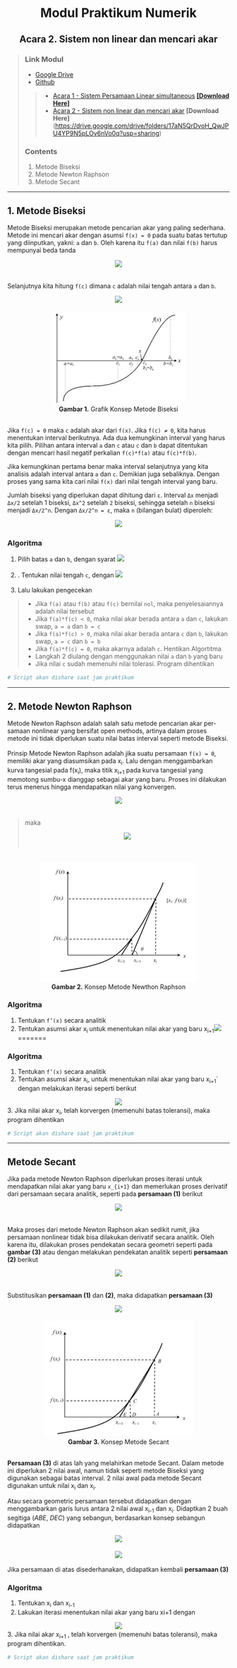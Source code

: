 <center> 

# Modul Praktikum Numerik
## Acara 2. Sistem non linear dan mencari akar 
</center>

> ### Link Modul
> * [Google Drive](https://drive.google.com/drive/folders/1uMaBNZ2VWBWpx080plEPaRVnLfh66UfH?usp=sharing)
> * [Github](https://github.com/FajrulHQ/Prakt-Numerik)
>>  * [Acara 1 - Sistem Persamaan Linear simultaneous](https://github.com/FajrulHQ/Prakt-Numerik/blob/main/Acara%201/Acara%201.md) [__[Download Here]__](https://drive.google.com/drive/u/0/folders/1183IOE2AyPF-gyQVuzTEYEBTQUtLgtzp)
>>  * [Acara 2 - Sistem non linear dan mencari akar](https://github.com/FajrulHQ/Prakt-Numerik/blob/main/Acara%202/Acara%202.md) __[Download Here]__(https://drive.google.com/drive/folders/17aN5QrDvoH_QwJPU4YP9N5pLOv6nVo0q?usp=sharing)
> ### Contents
>1. Metode Biseksi
>1. Metode Newton Raphson
>1. Metode Secant
---
## 1. Metode Biseksi
Metode Biseksi merupakan metode pencarian akar yang paling sederhana. Metode ini mencari akar dengan asumsi `f(x) = 0` pada suatu batas tertutup yang diinputkan, yakni: `a` dan `b`. Oleh karena itu `f(a)` dan nilai `f(b)` harus mempunyai beda tanda

<center><img src="https://render.githubusercontent.com/render/math?math=f(a)*f(b)\lt"></center>
<br>

Selanjutnya kita hitung `f(c)` dimana `c` adalah nilai tengah antara `a` dan `b`.

<center><img src="https://render.githubusercontent.com/render/math?math=c=\frac{a+b}{2}"></center>

<br>
<center>
    <img alt="Acara 2" src="https://github.com/FajrulHQ/pict/blob/main/Acara%202/Picture1.jpg?raw=true"><br>
    <b>Gambar 1.</b> Grafik Konsep Metode Biseksi
</center>
<br>

Jika `f(c) = 0` maka `c` adalah akar dari `f(x)`. Jika `f(c) ≠ 0`, kita harus menentukan interval berikutnya. Ada dua kemungkinan interval yang harus kita pilih. Pilihan antara interval `a` dan `c` atau `c` dan `b` dapat ditentukan dengan mencari hasil negatif perkalian `f(c)*f(a)` atau `f(c)*f(b)`. 

Jika kemungkinan pertama benar maka interval selanjutnya yang kita analisis adalah interval antara `a` dan `c`. Demikian juga sebaliknya. Dengan proses yang sama kita cari nilai `f(x)` dari nilai tengah interval yang baru.

Jumlah biseksi yang diperlukan dapat dihitung dari `ε`.  Interval `Δx` menjadi `Δx/2` setelah 1 biseksi, `Δx^2` setelah `2` biseksi, sehingga setelah `n` biseksi menjadi `Δx/2^n`. Dengan `Δx/2^n = ε`, maka `n` (bilangan bulat) diperoleh:

<center><img src="https://render.githubusercontent.com/render/math?math=n= \frac{ln (\Delta x/\varepsilon)}{ln(2)}"></center>

### Algoritma
1. Pilih batas `a` dan `b`, dengan syarat <img src="https://render.githubusercontent.com/render/math?math=f(a)*f(b)\leq0"><br><br>
2. . Tentukan nilai tengah `c`, dengan <img src="https://render.githubusercontent.com/render/math?math=c=\frac{a+b}{2}"><br><br>
3.  Lalu lakukan pengecekan
> *	Jika `f(a)` atau `f(b)` atau `f(c)` bernilai `nol`, maka penyelesaiannya adalah nilai tersebut
> *	Jika `f(a)*f(c) < 0`, maka nilai akar berada antara `a` dan `c`, lakukan swap, `a = a` dan `b = c`
> * Jika `f(a)*f(c) > 0`, maka nilai akar berada antara `c` dan `b`, lakukan swap, `a = c` dan `b = b`
> *	Jika `f(a)*f(c) = 0`, maka akarnya adalah `c`. Hentikan Algortitma
> *	Langkah 2 diulang dengan menggunakan nilai `a` dan `b` yang baru 
> *	Jika nilai `c` sudah memenuhi nilai tolerasi. Program dihentikan 

```python
# Script akan dishare saat jam praktikum
```
---
## 2. Metode Newton Raphson
 Metode Newton Raphson adalah salah satu metode pencarian akar per-samaan nonlinear yang bersifat open methods, artinya dalam proses metode ini tidak diperlukan suatu nilai batas interval seperti metode Biseksi.<br><br>
 Prinsip Metode Newton Raphson adalah jika suatu persamaan `f(x) = 0`, memiliki akar yang diasumsikan pada x<sub>i</sub>. Lalu dengan menggambarkan kurva tangesial pada f(x<sub>i</sub>), maka titik x<sub>i+1</sub> pada kurva tangesial yang memotong sumbu-x dianggap sebagai akar yang baru. Proses ini dilakukan terus menerus hingga mendapatkan nilai yang konvergen.
 <center><img src="https://render.githubusercontent.com/render/math?math=n= \frac{ln (\Delta x/\varepsilon)}{ln(2)}"></center><br>

>maka
> <center><img src="https://render.githubusercontent.com/render/math?math=n= \frac{ln (\Delta x/\varepsilon)}{ln(2)}"></center><br>

<br>
<center>
    <img alt="Acara 2" src="https://github.com/FajrulHQ/pict/blob/main/Acara%202/Picture2.jpg?raw=true"><br>
    <b>Gambar 2.</b> Konsep Metode Newthon Raphson
</center>

### Algoritma

1. Tentukan 
`f’(x)` secara analitik
2. Tentukan asumsi akar x<sub>i </sub>untuk menentukan nilai akar yang baru x<sub>i+1</sub><img src="https://render.githubusercontent.com/render/math?math=n= \frac{ln (\Delta x/\varepsilon)}{ln(2)}">
=======


### Algoritma

1. Tentukan `f’(x)` secara analitik
2. Tentukan asumsi akar x<sub>i</sub>, untuk menentukan nilai akar yang baru x<sub>i+1</sub>` dengan melakukan iterasi seperti berikut
 <center><img src="https://render.githubusercontent.com/render/math?math=n= \frac{ln (\Delta x/\varepsilon)}{ln(2)}"></center>
3. Jika nilai akar x<sub>i</sub>, telah korvergen (memenuhi batas toleransi), maka program dihentikan<br>

```python
# Script akan dishare saat jam praktikum
```
---
## Metode Secant
 Jika pada metode Newton Raphson diperlukan proses iterasi untuk mendapatkan nilai akar yang baru `x_{i+1}` dan memerlukan proses derivatif dari persamaan secara analitik, seperti pada __persamaan (1)__ berikut

<center><img src="https://render.githubusercontent.com/render/math?math=x_{i%2B1}= x_i-  \frac{f(x_i)}{f'(x_i)}"></center><br>

 Maka proses dari metode Newton Raphson akan sedikit rumit, jika persamaan nonlinear tidak bisa dilakukan derivatif secara analitik. Oleh karena itu, dilakukan proses pendekatan secara geometri seperti pada __gambar (3)__ atau dengan melakukan pendekatan analitik seperti __persamaan (2)__ berikut

<center><img src="https://render.githubusercontent.com/render/math?math=f(x_i )= x_i-  \frac{f(x_i)-f(x_{i-1}) }{x_i-x_{i-1} }"></center>
<br>

 Substitusikan __persamaan (1)__ dan __(2)__, maka didapatkan __persamaan (3)__

<center><img src="https://render.githubusercontent.com/render/math?math=x_{i%2B1}= x_i-  \frac{f(x_i) - (x_i - x_{i-1})}{f(x_i)-f(x_{i-1})}"></center>

<br>
<center>
    <img alt="Acara 2" src="https://github.com/FajrulHQ/pict/blob/main/Acara%202/Picture3.jpg?raw=true"><br>
    <b>Gambar 3.</b> Konsep Metode Secant
</center>
<br>

__Persamaan (3)__ di atas lah yang melahirkan metode Secant. Dalam metode ini diperlukan 2 nilai awal, namun tidak seperti metode Biseksi yang digunakan sebagai batas interval. 2 nilai awal pada metode Secant digunakan untuk nilai x<sub>i</sub> dan x<sub>i</sub>.

Atau secara geometric persamaan tersebut didapatkan dengan menggambarkan garis lurus antara 2 nilai awal x<sub>i-1</sub> dan x<sub>i</sub>. Didaptkan 2 buah segitiga (_ABE_, _DEC_) yang sebangun, berdasarkan konsep sebangun didapatkan

<center><img src="https://render.githubusercontent.com/render/math?math=\frac{AB}{AE}=  \frac{DC}{DE}"></center>
<br>

<center><img src="https://render.githubusercontent.com/render/math?math=\frac{f(x_i) }{x_i-x_{i+1} }=  \frac{f(x_{i-1}) }{x_{i-1}-x_{i+1}}"></center>

Jika persamaan di atas disederhanakan, didapatkan kembali __persamaan (3)__

### Algoritma
1. Tentukan x<sub>i</sub> dan x<sub>i-1</sub>
2. Lakukan iterasi menentukan nilai akar yang baru xi+1 dengan
<center><img src="https://render.githubusercontent.com/render/math?math=n=x_{i%2B1}= x_i - \frac{f(x_i )-(x_i-x_{i-1})}{f(x_i)-f(x_{i-1})}"></center>
3. Jika nilai akar x<sub>i+1</sub> , telah korvergen (memenuhi batas toleransi), maka program dihentikan.

```python
# Script akan dishare saat jam praktikum
```
